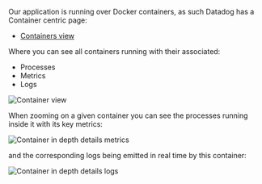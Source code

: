 Our application is running over Docker containers, as such Datadog has a Container centric page:

* [Containers view](https://app.datadoghq.com/containers)

Where you can see all containers running with their associated:

* Processes
* Metrics
* Logs

![Container view](https://raw.githubusercontent.com/l0k0ms/workshops/master/log-workshop-2/images/container_view.png)

When zooming on a given container you can see the processes running inside it with its key metrics:

![Container in depth details metrics](https://raw.githubusercontent.com/l0k0ms/workshops/master/log-workshop-2/images/container_focus_with_metrics.png)

and the corresponding logs being emitted in real time by this container:

![Container in depth details logs](https://raw.githubusercontent.com/l0k0ms/workshops/master/log-workshop-2/images/container_focus_with_logs.png)
